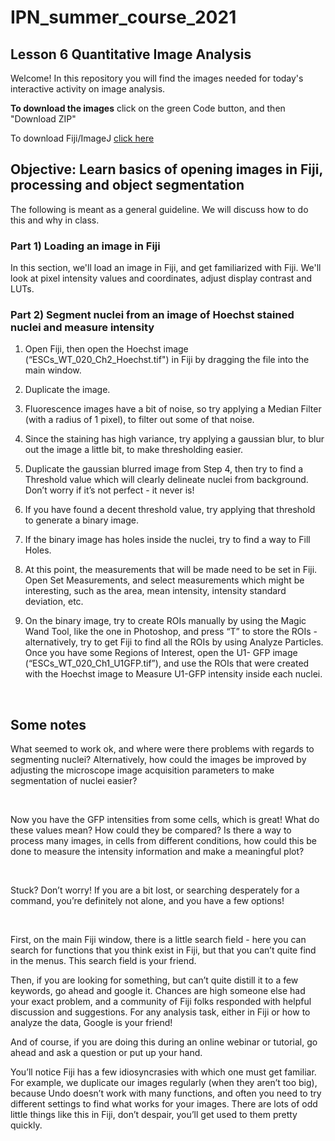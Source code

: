 # IPN_summer_course_2021

## Lesson 6 Quantitative Image Analysis 

Welcome! In this repository you will find the images needed for today's interactive activity on image analysis.



**To download the images** click on the green Code button, and then "Download ZIP"

To download Fiji/ImageJ [click here](fiji.sc)





## Objective: Learn basics of opening images in Fiji, processing and object segmentation

The following is meant as a general guideline. We will discuss how to do this and why in class.

### Part 1) Loading an image in Fiji

In this section, we'll load an image in Fiji, and get familiarized with Fiji. We'll look at pixel intensity values and coordinates, adjust display contrast and LUTs.


### Part 2) Segment nuclei from an image of Hoechst stained nuclei and measure intensity

1) Open Fiji, then open the Hoechst image (“ESCs_WT_020_Ch2_Hoechst.tif") in Fiji by
dragging the file into the main window.

2) Duplicate the image.

3) Fluorescence images have a bit of noise, so try applying a Median Filter (with a radius of 1
pixel), to filter out some of that noise.

4) Since the staining has high variance, try applying a gaussian blur, to blur out the image a
little bit, to make thresholding easier.

5) Duplicate the gaussian blurred image from Step 4, then try to find a Threshold value which
will clearly delineate nuclei from background. Don’t worry if it’s not perfect - it never is!

6) If you have found a decent threshold value, try applying that threshold to generate a binary
image.

7) If the binary image has holes inside the nuclei, try to find a way to Fill Holes.

8) At this point, the measurements that will be made need to be set in Fiji. Open Set
Measurements, and select measurements which might be interesting, such as the area,
mean intensity, intensity standard deviation, etc.

9) On the binary image, try to create ROIs manually by using the Magic Wand Tool, like the
one in Photoshop, and press “T” to store the ROIs - alternatively, try to get Fiji to find all the
ROIs by using Analyze Particles. Once you have some Regions of Interest, open the U1-
GFP image (“ESCs_WT_020_Ch1_U1GFP.tif”), and use the ROIs that were created with the
Hoechst image to Measure U1-GFP intensity inside each nuclei. 


<br />

## Some notes

What seemed to work ok, and where were there problems with regards to segmenting
nuclei? Alternatively, how could the images be improved by adjusting the microscope image
acquisition parameters to make segmentation of nuclei easier?

<br />

Now you have the GFP intensities from some cells, which is great! What do these values mean?
How could they be compared? Is there a way to process many images, in cells from different
conditions, how could this be done to measure the intensity information and make a meaningful
plot?

<br />

Stuck? Don’t worry! If you are a bit lost, or searching desperately for a command, you’re
definitely not alone, and you have a few options!

<br />

First, on the main Fiji window, there is a little search field - here you can search for functions
that you think exist in Fiji, but that you can’t quite find in the menus. This search field is your
friend.

Then, if you are looking for something, but can’t quite distill it to a few keywords, go ahead and
google it. Chances are high someone else had your exact problem, and a community of Fiji
folks responded with helpful discussion and suggestions. For any analysis task, either in Fiji or
how to analyze the data, Google is your friend!


And of course, if you are doing this during an online webinar or tutorial, go ahead and ask a
question or put up your hand.

You’ll notice Fiji has a few idiosyncrasies with which one must get familiar. For example, we
duplicate our images regularly (when they aren’t too big), because Undo doesn’t work with
many functions, and often you need to try different settings to find what works for your images.
There are lots of odd little things like this in Fiji, don’t despair, you’ll get used to them pretty
quickly.
